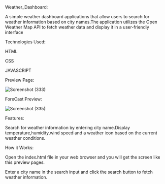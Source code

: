 Weather_Dashboard:

 A simple weather dashboard applications that allow users to search for weather information based on city names.The application utilizes the Open Weather Map API to fetch weather data and display it in a user-friendly interface

 Technologies Used:

 HTML

 CSS

 JAVASCRIPT

 Preview Page:

 ![Screenshot (333)](https://github.com/Poojarai63/Weather_Dashboard/assets/138796761/f5afd18b-e679-4b96-8455-fba621801a35)

 ForeCast Preview:

 ![Screenshot (335)](https://github.com/Poojarai63/Weather_Dashboard/assets/138796761/78355a1b-48a0-47c0-98db-ec165a0bcae9)


 Features:

 Search for weather information by entering city name.Display temperature,humidity,wind speed and a weather icon based on the current weather conditions.

 How it Works:

 Open the index.html file in your web browser and you will get the screen like this preview pages.

 Enter a city name in the search input and click the search button to fetch weather information.
